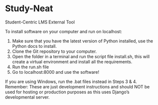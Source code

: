# Study-Neat
Student-Centric LMS External Tool

To install software on your computer and run on localhost:
  1. Make sure that you have the latest version of Python installed, use the Python docs to install.
  2. Clone the Git repository to your computer.
  3. Open the folder in a terminal and run the script file install.sh, this will create a virtual environment and install all the requirements.
  4. Run the run.sh file
  5. Go to localhost:8000 and use the software!

If you are using Windows, run the .bat files instead in Steps 3 & 4.
Remember: These are just development instructions and should NOT be used for hosting or production purposes as this uses Django’s developmental server.
